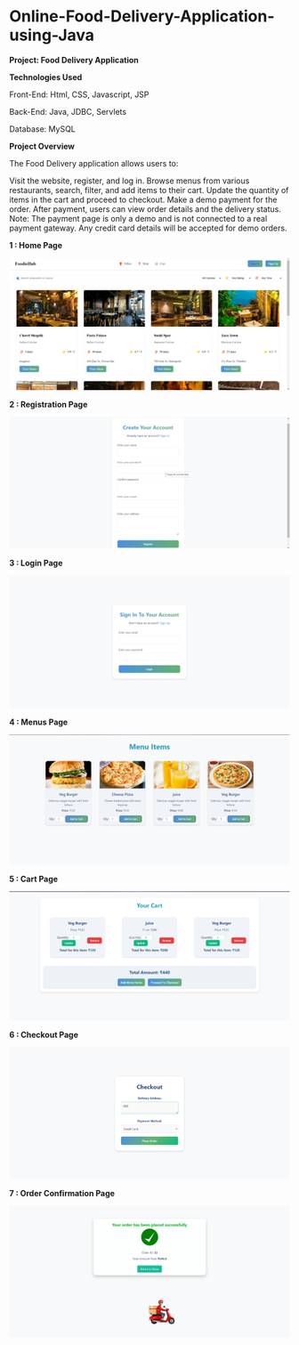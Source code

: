 
# Online-Food-Delivery-Application-using-Java

**Project: Food Delivery Application**

**Technologies Used**

Front-End: Html, CSS, Javascript, JSP

Back-End: Java, JDBC, Servlets

Database: MySQL

**Project Overview** 

The Food Delivery application allows users to:

Visit the website, register, and log in.
Browse menus from various restaurants, search, filter, and add items to their cart.
Update the quantity of items in the cart and proceed to checkout.
Make a demo payment for the order. After payment, users can view order details and the delivery status.
Note: The payment page is only a demo and is not connected to a real payment gateway. Any credit card details will be accepted for demo orders.




**1 : Home Page**

![image alt](https://github.com/murthyns18/FoodDelivery-Application/blob/15ad7f514873a68deaa5197f3691f3322043c05c/homepage.png)


**2 : Registration Page**

![image alt](https://github.com/murthyns18/FoodDelivery-Application/blob/389acb8ed1ac74bcee74db53acaa8b57753d4f5a/register_food.png)


**3 : Login Page**

![image alt](https://github.com/murthyns18/FoodDelivery-Application/blob/389acb8ed1ac74bcee74db53acaa8b57753d4f5a/login_food.png)


**4 : Menus Page**

![image alt](https://github.com/murthyns18/FoodDelivery-Application/blob/711af43805b16f8ecebe4056a6fee8e236d13ba4/menu.png)


**5 : Cart Page**

![image alt](https://github.com/murthyns18/FoodDelivery-Application/blob/711af43805b16f8ecebe4056a6fee8e236d13ba4/cart.png)


**6 : Checkout Page**

![image alt](https://github.com/murthyns18/FoodDelivery-Application/blob/711af43805b16f8ecebe4056a6fee8e236d13ba4/checkout.png)


**7 : Order Confirmation Page**

![image alt](https://github.com/murthyns18/FoodDelivery-Application/blob/711af43805b16f8ecebe4056a6fee8e236d13ba4/orderConfirmation.png)

